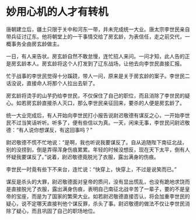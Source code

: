 # 妙用心机的人才有转机

唐朝建立后，疆土只限于关中和河东一带，并未完成统一大业。唐太宗李世民亲自带兵征讨辽东。他将朝堂上的一干事情交给了房玄龄，为表信任，走之前交代，一概事务全由房玄龄做主。 

一日，有人来告状。房玄龄自然不敢怠慢，连忙招人来问。一问才知，此人告的正是房玄龄本人。房玄龄将这个人打发到了辽东战场，让他去向李世民直接汇报。 

忙于战事的李世民觉得十分蹊跷，带人一问，原来是关于房玄龄的案子。李世民二话没说，直接命人将那个人拉出去斩了。 

房玄龄将烫手的山芋扔给李世民，不仅保住了自己的职位，而且消除了李世民的疑心。如若房玄龄直接杀人灭口，那么李世民亲征回来，要杀的人便是房玄龄了。 

统一大业完成后，有人开始向李世民打小报告说尉迟敬德有谋反之心，一开始李世民不过当笑话听听。听多了，便有些信以为真。一天，闲来无事，李世民问尉迟敬德：“有人说你想谋反，有这回事吗？” 

尉迟敬德不慌不忙地说：“是啊，我也听说我要谋反了。自从追随陛下南征北战，别的没捞到，倒是弄得浑身伤痕累累。年轻的时候没想反，现在天下太平，倒有人怀疑我要谋反了。”说着，尉迟敬德竟脱光了衣服，露出满身的伤痕。 

李世民一时竟有些下不来台，连忙说：“快穿上，快穿上，不过是说笑而已。” 

谋反是杀头的大罪，尉迟敬德面对皇帝的质问，没有显出慌乱，也没有跪地求饶而是直接脱光了衣服，露出满身伤痕，表明自己南征北战辛苦了一辈子，要的不是皇帝的宝座，而是为了国家的繁荣大业。如若尉迟敬德直接否认，将会加重李世民的疑心，说不定哪天直接判他个谋反罪，杀头了事。尉迟敬德的做法不仅让李世民消除了疑心，而且巩固了自己的职场地位。